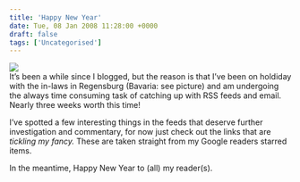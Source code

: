 ```yaml
---
title: 'Happy New Year'
date: Tue, 08 Jan 2008 11:28:00 +0000
draft: false
tags: ['Uncategorised']
---
```


[![](https://blog.cpjobling.net/wp-content/uploads/2016/11/6cd79-dsc_0129.jpg?w=201)](https://blog.cpjobling.net/wp-content/uploads/2016/11/6cd79-dsc_0129.jpg)  
It’s been a while since I blogged, but the reason is that I’ve been on holdiday with the in-laws in Regensburg (Bavaria: see picture) and am undergoing the always time consuming task of catching up with RSS feeds and email. Nearly three weeks worth this time!

I’ve spotted a few interesting things in the feeds that deserve further investigation and commentary, for now just check out the links that are _tickling my fancy._ These are taken straight from my Google readers starred items.

In the meantime, Happy New Year to (all) my reader(s).
